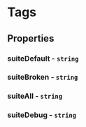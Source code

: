 # Tags

## Properties
### **suiteDefault** - `string`


### **suiteBroken** - `string`


### **suiteAll** - `string`


### **suiteDebug** - `string`



